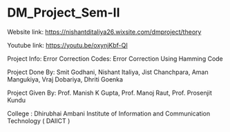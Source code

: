 # DM_Project_Sem-II
Website link: https://nishantditaliya26.wixsite.com/dmproject/theory

Youtube link: https://youtu.be/oxynjKbf-QI

Project Info: Error Correction Codes: Error Correction Using Hamming Code

Project Done By: Smit Godhani, Nishant Italiya, Jist Chanchpara, Aman Mangukiya, Vraj Dobariya, Dhriti Goenka

Project Given By: Prof. Manish K Gupta, Prof. Manoj Raut, Prof. Prosenjit Kundu

College : Dhirubhai Ambani Institute of Information and Communication Technology ( DAIICT )
